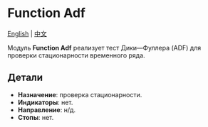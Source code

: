 # Function Adf
[English](README.md) | [中文](README_cn.md)

Модуль **Function Adf** реализует тест Дики—Фуллера (ADF) для проверки стационарности временного ряда.

## Детали
- **Назначение**: проверка стационарности.
- **Индикаторы**: нет.
- **Направление**: н/д.
- **Стопы**: нет.
